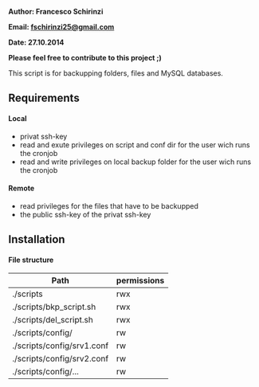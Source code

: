 **Author: Francesco Schirinzi**

**Email: fschirinzi25@gmail.com**

**Date: 27.10.2014**

**Please feel free to contribute to this project ;)**

This script is for backupping folders, files and MySQL databases.

## Requirements
#### Local
* privat ssh-key
* read and exute privileges on script and conf dir for the user wich runs the cronjob
* read and write privileges on local backup folder for the user wich runs the cronjob

#### Remote
* read privileges for the files that have to be backupped
* the public ssh-key of the privat ssh-key
 

## Installation
#### File structure
Path | permissions
--- | ---
./scripts | rwx
./scripts/bkp_script.sh | rwx
./scripts/del_script.sh | rwx
./scripts/config/ | rw
./scripts/config/srv1.conf | rw
./scripts/config/srv2.conf | rw
./scripts/config/... | rw

